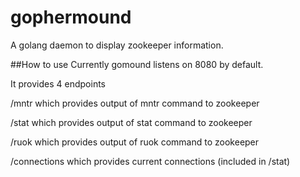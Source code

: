 # gophermound
A golang daemon to display zookeeper information.

##How to use
Currently gomound listens on 8080 by default.

It provides 4 endpoints

/mntr which provides output of mntr command to zookeeper

/stat which provides output of stat command to zookeeper

/ruok which provides output of ruok command to zookeeper

/connections which provides current connections (included in /stat)
